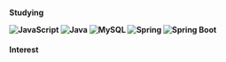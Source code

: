 
<p><h4> Studying</p>
<img alt="JavaScript" src ="https://img.shields.io/badge/JavaScript-F7DF1E.svg?&style=for-the-badge&logo=JavaScript&logoColor=white"/>
	<img alt="Java" src ="https://img.shields.io/badge/Java-007396.svg?&style=for-the-badge&logo=Java&logoColor=white"/>
	<img alt="MySQL" src ="https://img.shields.io/badge/MySQL-4479A1.svg?&style=for-the-badge&logo=MySQL&logoColor=white"/>
	<img alt="Spring" src ="https://img.shields.io/badge/Spring-6DB33F.svg?&style=for-the-badge&logo=Spring&logoColor=white"/>
	<img alt="Spring Boot" src ="https://img.shields.io/badge/Spring Boot-6DB33F.svg?&style=for-the-badge&logo=Spring Boot&logoColor=white"/>

<p><h4> Interest</p>
